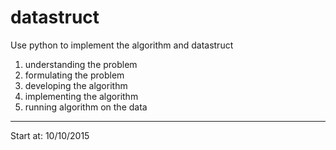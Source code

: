 # datastruct
Use python to implement the algorithm and datastruct

1. understanding the problem
2. formulating the problem
3. developing the algorithm
4. implementing the algorithm
5. running algorithm on the data

---

Start at: 10/10/2015
